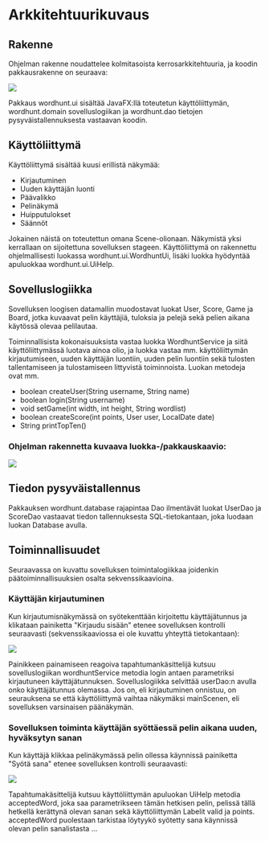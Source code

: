 # Arkkitehtuurikuvaus

## Rakenne

Ohjelman rakenne noudattelee kolmitasoista kerrosarkkitehtuuria, ja koodin pakkausrakenne on seuraava:

<img src="https://github.com/picada/otm-harjoitustyo/blob/master/Wordhunt/dokumentointi/pakkaukset.png">

Pakkaus wordhunt.ui sisältää JavaFX:llä toteutetun käyttöliittymän, wordhunt.domain sovelluslogiikan ja wordhunt.dao tietojen pysyväistallennuksesta vastaavan koodin.

## Käyttöliittymä

Käyttöliittymä sisältää kuusi erillistä näkymää:

* Kirjautuminen
* Uuden käyttäjän luonti
* Päävalikko
* Pelinäkymä
* Huipputulokset
* Säännöt

Jokainen näistä on toteutettun omana Scene-olionaan. Näkymistä yksi kerrallaan on sijoitettuna sovelluksen stageen. Käyttöliittymä on rakennettu ohjelmallisesti luokassa wordhunt.ui.WordhuntUi, lisäki luokka hyödyntää apuluokkaa wordhunt.ui.UiHelp.

## Sovelluslogiikka

Sovelluksen loogisen datamallin muodostavat luokat User, Score, Game ja Board, jotka kuvaavat pelin käyttäjiä, tuloksia ja pelejä sekä pelien aikana käytössä olevaa pelilautaa.

Toiminnallisista kokonaisuuksista vastaa luokka WordhuntService ja siitä käyttöliittymässä luotava ainoa olio, ja luokka vastaa mm. käyttöliittymän kirjautumiseen, uuden käyttäjän luontiin, uuden pelin luontiin sekä tulosten tallentamiseen ja tulostamiseen littyvistä toiminnoista. Luokan metodeja ovat mm. 

* boolean createUser(String username, String name)
* boolean login(String username)
* void setGame(int width, int height, String wordlist)
* boolean createScore(int points, User user, LocalDate date)
* String printTopTen()

### Ohjelman rakennetta kuvaava luokka-/pakkauskaavio:

<img src="https://github.com/picada/otm-harjoitustyo/blob/master/Wordhunt/dokumentointi/luokkakaavio.jpg">

## Tiedon pysyväistallennus

Pakkauksen wordhunt.database rajapintaa Dao ilmentävät luokat UserDao ja ScoreDao vastaavat tiedon tallennuksesta SQL-tietokantaan, joka luodaan luokan Database avulla. 

## Toiminnallisuudet

Seuraavassa on kuvattu sovelluksen toimintalogiikkaa joidenkin päätoiminnallisuuksien osalta sekvenssikaavioina.

### Käyttäjän kirjautuminen

Kun kirjautumisnäkymässä on syötekenttään kirjoitettu käyttäjätunnus ja klikataan painiketta "Kirjaudu sisään" etenee sovelluksen kontrolli seuraavasti (sekvenssikaaviossa ei ole kuvattu yhteyttä tietokantaan):

<img src="https://github.com/picada/otm-harjoitustyo/blob/master/Wordhunt/dokumentointi/login.png">

Painikkeen painamiseen reagoiva tapahtumankäsittelijä kutsuu sovelluslogiikan wordhuntService metodia login antaen parametriksi kirjautuneen käyttäjätunnuksen. Sovelluslogiikka selvittää userDao:n avulla onko käyttäjätunnus olemassa. Jos on, eli kirjautuminen onnistuu, on seurauksena se että käyttöliittymä vaihtaa näkymäksi mainScenen, eli sovelluksen varsinaisen päänäkymän.

### Sovelluksen toiminta käyttäjän syöttäessä pelin aikana uuden, hyväksytyn sanan 

Kun käyttäjä klikkaa pelinäkymässä pelin ollessa käynnissä painiketta "Syötä sana" etenee sovelluksen kontrolli seuraavasti:

<img src="https://github.com/picada/otm-harjoitustyo/blob/master/Wordhunt/dokumentointi/sendWord2.png">

Tapahtumakäsittelijä kutsuu käyttöliittymän apuluokan UiHelp metodia acceptedWord, joka saa parametrikseen tämän hetkisen pelin, pelissä tällä hetkellä kerättynä olevan sanan sekä käyttöliittymän Labelit valid ja points. acceptedWord puolestaan tarkistaa löytyykö syötetty sana käynnissä olevan pelin sanalistasta ... 

